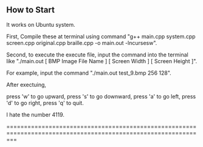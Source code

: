 ## How to Start

It works on Ubuntu system.

First, Compile these at terminal using command "g++ main.cpp system.cpp screen.cpp original.cpp braille.cpp -o main.out -lncursesw".

Second, to execute the execute file, input the command into the terminal like "./main.out [ BMP Image File Name ] [ Screen Width ] [ Screen Height ]".

For example, input the command "./main.out test_9.bmp 256 128".

After exectuing,

  press 'w' to go upward,
  press 's' to go downward,
  press 'a' to go left,
  press 'd' to go right,
  press 'q' to quit.

I hate the number 4119.

===============================================================================================================


<!-- 본 프로젝트는 점자와 같은 유니코드를 사용하기에 조금 다르게 NCURSES 로 컴파일하여야 한다.

점자를 사용하지 않으면 "g++ main.cpp -o main.out -lncurses" 로 컴파일하면 되지만, 
  이 프로젝트에서는 유니코드를 사용해서 lncurses 가 아닌 lncursesw 를 사용하여, 
  "g++ main.cpp -o main.out -lncursesw" 로 컴파일하여야 한다.

컴파일 후 실행하는 방법은 "./main.out test_9.bmp" 와 같이 "./main.out" 다음에 열고 싶은 단색 비트맵 이미지 파일을 입력해주면 된다.

참고로, 나는 단색 비트맵 이미지를 윈도우의 그림판을 활용하여 생성하였다.

8의 배수로 이미지의 가로 픽셀 수를 설정하고 ( 예를 들어, 128 x 128 ) ( 세로 픽셀 수는 상관없다. ) 원하는 그림을 그린다. 

그리기를 마치고 '다른 이름으로 저장' 을 클릭한 후 파일 형식을 '단색 비트맵' 으로 설정하여 저장하면 된다. -->
